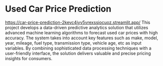 # Used Car Price Prediction

https://car-price-prediction-2kevc4iyv5vrexssiocuoz.streamlit.app/ 
This project develops a data-driven predictive analytics solution that utilizes advanced machine learning algorithms to forecast used car prices
with high accuracy. The system takes into account key features such as make, model, year, mileage, fuel type, transmission type, vehicle age, etc 
as input variables. By combining sophisticated data processing techniques with a user-friendly interface, the solution 
delivers valuable and precise pricing insights for consumers.
